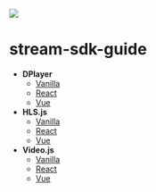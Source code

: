 [![](https://img.shields.io/badge/npm_%7C_@mlytics%2Fp2sp--sdk-v0.11.0-orange)](https://www.npmjs.com/package/@mlytics/p2sp-sdk)

# stream-sdk-guide

- **DPlayer**
  - [Vanilla](./DPlayer/vanilla-sample)
  - [React](./DPlayer/react-sample)
  - [Vue](./DPlayer/vue-sample)
- **HLS.js**
  - [Vanilla](./HLS.js/vanilla-sample)
  - [React](./HLS.js/react-sample)
  - [Vue](./HLS.js/vue-sample)
- **Video.js**
  - [Vanilla](./Video.js/vanilla-sample)
  - [React](./Video.js/react-sample)
  - [Vue](./Video.js/vue-sample)
